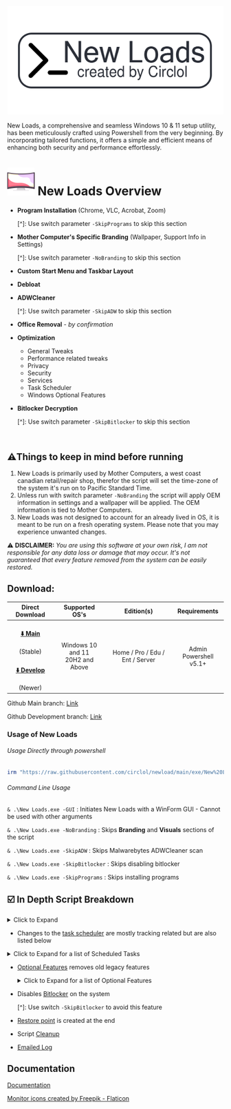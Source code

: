 # 



![Logo](https://github.com/circlol/newload/raw/main/assets/icons/newloads-github.png)

New Loads, a comprehensive and seamless Windows 10 & 11 setup utility, has been meticulously crafted using Powershell from the very beginning. By incorporating tailored functions, it offers a simple and efficient means of enhancing both security and performance effortlessly.

# ![](https://raw.githubusercontent.com/circlol/newload/main/icon/curved-monitor_result%2064x64.png) **New Loads Overview**

- **Program Installation** (Chrome, VLC, Acrobat, Zoom)

  [^]: Use switch parameter `-SkipPrograms` to skip this section

- **Mother Computer's Specific Branding** (Wallpaper, Support Info in Settings)

  [^]: Use switch parameter `-NoBranding` to skip this section

- **Custom Start Menu and Taskbar Layout**

- **Debloat**

- **ADWCleaner**

  [^]: Use switch parameter `-SkipADW` to skip this section

- **Office Removal** - _by confirmation_

- **Optimization**

  - General Tweaks
  - Performance related tweaks
  - Privacy
  - Security
  - Services
  - Task Scheduler
  - Windows Optional Features 

- **Bitlocker Decryption**

  [^]: Use switch parameter `-SkipBitlocker` to skip this section

​	 



<h2>⚠️Things to keep in mind before running</h2>

1. New Loads is primarily used by Mother Computers, a west coast canadian retail/repair shop, therefor the script will set the time-zone of the system it's run on to Pacific Standard Time.
2. Unless run with switch parameter `-NoBranding` the script will apply OEM information in settings and a wallpaper will be applied. The OEM information is tied to Mother Computers.
3. New Loads was not designed to account for an already lived in OS, it is meant to be run on a fresh operating system. Please note that you may experience unwanted changes.

⚠️ **DISCLAIMER:** _You are using this software at your own risk, I am not responsible for any data loss or damage that may occur. It's not guaranteed that every feature removed from the system can be easily restored._



<h2>Download: </h2>

<div align="center">
  <table>
    <thead align="center">
      <tr>
        <th>Direct Download</th>
        <th>Supported OS's</th>
        <th>Edition(s)</th>
        <th>Requirements</th>
      </tr>
    </thead>
    <tbody align="center">
      <tr>
        <td>
            <h4><a href="https://github.com/circlol/newload/raw/main/exe/newloads.exe">⬇️ Main</a></h4>(Stable)
        </td>
        <td rowspan="2">Windows 10 and 11<br> 20H2 and Above</td>
        <td rowspan="2">Home / Pro / Edu / Ent / Server </td>
        <td rowspan="2">Admin<br>Powershell v5.1+<br></td>
      </tr>
      <tr>
        <td>
            <h4><a href="https://github.com/circlol/newloadsTesting/raw/main/exe/newloads.exe">⬇️ Develop</a></h4>(Newer)
        </td>
      </tr>
    </tbody>
  </table>
</div>




Github Main branch: [Link](https://github.com/circlol/newload)

Github Development branch: [Link](https://github.com/circlol/newloadsTesting) 



### Usage of New Loads


<h6>Usage Directly through powershell</h6>

```powershell
irm "https://raw.githubusercontent.com/circlol/newload/main/exe/New%20Loads.ps1" | iex
```

<h6>Command Line Usage</h6>

`& .\New Loads.exe -GUI` : Initiates New Loads with a WinForm GUI - Cannot be used with other arguments

`& .\New Loads.exe -NoBranding` : Skips **Branding** and **Visuals** sections of the script

`& .\New Loads.exe -SkipADW` : Skips Malwarebytes ADWCleaner scan

`& .\New Loads.exe -SkipBitlocker` : Skips disabling bitlocker

`& .\New Loads.exe -SkipPrograms` : Skips installing programs



<h2>☑️ In Depth Script Breakdown</h2>

<details>
  <summary>Click to Expand</summary>

- [Start-Bootup](https://github.com/circlol/newloadsTesting/blob/48d061e9e1352ad0cebe9d7b2dc0dbbcc0f20514/exe/New%20Loads.ps1#L68) checks requirements and sets execution policy
- All Variables are imported from function [Import-Variables](https://github.com/circlol/newloadsTesting/blob/48d061e9e1352ad0cebe9d7b2dc0dbbcc0f20514/exe/New%20Loads.ps1#L319) 
- [Assets](https://github.com/circlol/newloadsTesting/blob/48d061e9e1352ad0cebe9d7b2dc0dbbcc0f20514/exe/New%20Loads.ps1#L669) are acquired and imported

**_Also applies to pressing start in GUI_**

- [Get-Programs](https://github.com/circlol/newloadsTesting/blob/73f06a02cbc738639a279486f7dbbbc2c3e039ce/lib/scripts/Programs.psm1#L1) downloads Google Chrome, VLC Media Player, Acrobat Reader, and Zoom

  [^]: Use -SkipPrograms to skip installing these apps.

- [Set-Visuals](https://github.com/circlol/newloadsTesting/blob/48d061e9e1352ad0cebe9d7b2dc0dbbcc0f20514/lib/scripts/Visuals.psm1#L1) applies a wallpaper, sets to stretch and changes system to light mode

- [Set-Branding](https://github.com/circlol/newloadsTesting/blob/48d061e9e1352ad0cebe9d7b2dc0dbbcc0f20514/lib/scripts/Branding.psm1#L1) sets Mother Computer's support info     _Seen in Settings -> About Your PC_

- [Set-StartMenu](https://github.com/circlol/newloadsTesting/blob/48d061e9e1352ad0cebe9d7b2dc0dbbcc0f20514/lib/scripts/StartMenu.psm1#L1) applies a taskbar layout then a  custom start menu layout in 11 and clears pinned tiles in 10. 

- [Debloat](https://github.com/circlol/newloadsTesting/blob/48d061e9e1352ad0cebe9d7b2dc0dbbcc0f20514/lib/scripts/Debloat.psm1#L1) checks common Win32 Programs, UWP bloat, Start Menu Ads (Internet Shortcuts) and removes them

  <details>
    <summary>Click to Expand for a list of Debloat Apps</summary>

  ```powershell
  Win32
  Avast
  ExpressVPN
  McAfee
  Norton
  WildTangent Games
  
  Internet Shortcuts
  Adobe Offers
  Amazon
  Booking.com
  ExpressVPN
  Forge Of Empires
  *Free Trials*
  Planet9 Link
  Utomik
  
  UWP
  # Microsoft Applications
  "Microsoft.549981C3F5F10"                   			# Cortana
  "Microsoft.3DBuilder"                       			# 3D Builder
  "Microsoft.Appconnector"                    			# App Connector
  "Microsoft.BingFinance"                     			# Finance
  "Microsoft.BingFoodAndDrink"                			# Food And Drink
  "Microsoft.BingHealthAndFitness"            			# Health And Fitness
  "Microsoft.BingNews"                        			# News
  "Microsoft.BingSports"                      			# Sports
  "Microsoft.BingTranslator"                  			# Translator
  "Microsoft.BingTravel"                      			# Travel
  "Microsoft.BingWeather"                     			# Weather
  "Microsoft.CommsPhone"                      			# Your Phone
  "Microsoft.ConnectivityStore"               			# Connectivity Store
  "Microsoft.Messaging"                       			# Messaging
  "Microsoft.Microsoft3DViewer"               			# 3D Viewer
  "Microsoft.MicrosoftOfficeHub"              			# Office
  "Microsoft.MicrosoftPowerBIForWindows"      			# Power Automate
  "Microsoft.MicrosoftSolitaireCollection"    			# MS Solitaire
  "Microsoft.MinecraftEducationEdition"       			# Minecraft Education Edition for Windows 10
  "Microsoft.MinecraftUWP"                    			# Minecraft
  "Microsoft.MixedReality.Portal"             			# Mixed Reality Portal
  "Microsoft.Office.Hub"                     	 			# Office Hub
  "Microsoft.Office.Lens"                     			# Office Lens
  "Microsoft.Office.OneNote"                  			# Office One Note
  "Microsoft.Office.Sway"                     			# Office Sway
  "Microsoft.OneConnect"                     				# OneConnect
  "Microsoft.People"                          			# People
  "Microsoft.SkypeApp"                        			# Skype
  "MicrosoftTeams"                            			# Teams / Preview
  "Microsoft.Todos"                           			# To Do
  "Microsoft.Wallet"                          			# Wallet
  "Microsoft.Whiteboard"                      			# Microsoft Whiteboard
  "Microsoft.WindowsPhone"                    			# Your Phone Alternate
  "Microsoft.WindowsReadingList"              			# Reading List
  "Microsoft.ZuneMusic"                       			# Groove Music 
  "Microsoft.ZuneVideo"                       			# Movies & TV
  # 3rd party Apps
  "*AdobePhotoshopExpress*"                   			# Adobe Photoshop Express
  "AdobeSystemsIncorporated.AdobeLightroom"   			# Adobe Lightroom
  "AdobeSystemsIncorporated.AdobeCreativeCloudExpress"    # Adobe Creative Cloud Express
  "AdobeSystemsIncorporated.AdobeExpress"    				# Adobe Creative Cloud Express
  "*Amazon.com.Amazon*"                       			# Amazon
  "AmazonVideo.PrimeVideo"                    			# Amazon Prime Video
  "57540AMZNMobileLLC.AmazonAlexa"            			# Amazon Alexa
  "*BubbleWitch3Saga*"                        			# Bubble Witch 3 Saga
  "*CandyCrush*"                              			# Candy Crush
  "Clipchamp.Clipchamp"                       			# Clip Champ
  "*DisneyMagicKingdoms*"                     			# Disney Magic Kingdom
  "Disney.37853FC22B2CE"                      			# Disney Plus
  "*Disney*"                                  			# Disney Plus
  "*Dolby*"                                   			# Dolby Products (Like Atmos)
  "*DropboxOEM*"                              			# Dropbox
  "Evernote.Evernote"                         			# Evernote
  "*ExpressVPN*"                              			# ExpressVPN
  "*Facebook*"                                			# Facebook
  "*Flipboard*"                               			# Flipboard
  "*Hulu*"                                    			# Hulu
  "*Instagram*"                               			# Instagram
  "*McAfee*"                                  			# McAfee
  "5A894077.McAfeeSecurity"                   			# McAfee Security
  "4DF9E0F8.Netflix"                          			# Netflix
  "*PicsArt-PhotoStudio*"                     			# PhotoStudio
  "*Pinterest*"                               			# Pinterest
  "142F4566A.147190D3DE79"                    			# Pinterest
  "1424566A.147190DF3DE79"                    			# Pinterest
  "SpotifyAB.SpotifyMusic"                    			# Spotify
  "*Twitter*"                                 			# Twitter
  "*TikTok*"                                  			# TikTok
  "5319275A.WhatsAppDesktop"                  			# WhatsApp
  # Acer OEM Bloat
  "AcerIncorporated.AcerRegistration"         			# Acer Registration
  "AcerIncorporated.QuickAccess"              			# Acer Quick Access
  "AcerIncorporated.UserExperienceImprovementProgram"     # Acer User Experience Improvement Program
  "AcerIncorporated.AcerCollectionS"          			# Acer Collections 
  # HP Bloat
  "AD2F1837.HPPrivacySettings"                			# HP Privacy Settings
  "AD2F1837.HPInc.EnergyStar"                 			# Energy Star
  "AD2F1837.HPAudioCenter"                    			# HP Audio Center
  # Common HP & Acer Bloat
  "CyberLinkCorp.ac.PowerDirectorforacerDesktop"          # CyberLink Power Director for Acer
  "CorelCorporation.PaintShopPro"                         # Coral Paint Shop Pro
  "26720RandomSaladGamesLLC.HeartsDeluxe"                 # Hearts Deluxe
  "26720RandomSaladGamesLLC.SimpleSolitaire"              # Simple Solitaire
  "26720RandomSaladGamesLLC.SimpleMahjong"                # Simple Mahjong
  "26720RandomSaladGamesLLC.Spades"                       # Spades
  ```

  </details>

- [Get-Office](https://github.com/circlol/newloadsTesting/blob/48d061e9e1352ad0cebe9d7b2dc0dbbcc0f20514/lib/scripts/Office.psm1#L1) checks for any installed version of Office and prompts user for removal

  [^]: Uses Microsoft SaRACmd to remove Office

- [General tweaks](https://github.com/circlol/newloadsTesting/blob/48d061e9e1352ad0cebe9d7b2dc0dbbcc0f20514/lib/scripts/GeneralTweaks.psm1#L1) does things like removes chat, cortana from the taskbar, changes search into an icon, expands explorer ribbon, enables compact view, ect. General Tweaks

- [Performance tweaks](https://github.com/circlol/newloadsTesting/blob/48d061e9e1352ad0cebe9d7b2dc0dbbcc0f20514/lib/scripts/Performance.psm1#L1) sets a few things to the max, for example games/multimedia usage set to 100%, enables hardware accelerated gpu scheduling, and more.

- [Privacy tweaks](https://github.com/circlol/newloadsTesting/blob/48d061e9e1352ad0cebe9d7b2dc0dbbcc0f20514/lib/scripts/Privacy.psm1#L2) disables a surprisingly large amount of tracking and telemetry.

- [Security tweaks](https://github.com/circlol/newloadsTesting/blob/48d061e9e1352ad0cebe9d7b2dc0dbbcc0f20514/lib/scripts/Security.psm1#L2) applies various patches and exploit protections

- [Services](https://github.com/circlol/newloadsTesting/blob/48d061e9e1352ad0cebe9d7b2dc0dbbcc0f20514/lib/scripts/Services.psm1#L1C10-L1C18) are optimized - listed below are all the services that are disabled

  <details>
    <summary>Click to Expand for a list of Disabled Services</summary>

  
  ​      Disabled
  
  ```powershell
  "DiagTrack"			# DEFAULT: Automatic | Connected User Experiences and Telemetry
  "diagnosticshub.standardcollector.service"  # DEFAULT: Manual | Microsoft (R) Diagnostics Hub Standard Collector Service  Application Protocol (WAP)
  "GraphicsPerfSvc"   # DEFAULT: Manual    | Graphics performance monitor service
  "HomeGroupListener" # NOT FOUND (Win 10+)| HomeGroup Listener
  "HomeGroupProvider" # NOT FOUND (Win 10+)| HomeGroup Provider
  "lfsvc"         # DEFAULT: Manual    | Geolocation Service
  "MapsBroker"    # DEFAULT: Automatic | Downloaded Maps Manager
  "PcaSvc"        # DEFAULT: Automatic | Program Compatibility Assistant (PCA)
  "RemoteAccess"  # DEFAULT: Disabled  | Routing and Remote Access
  "RemoteRegistry"# DEFAULT: Disabled  | Remote Registry
  "RetailDemo"    # DEFAULT: Manual    | The Retail Demo Service controls device activity while the device is in retail demo mode.
  "TrkWks"        # DEFAULT: Automatic | Distributed Link Tracking Client
  "WSearch"       # DEFAULT: Automatic | Windows Search (100% Disk usage on HDDs)
  "NPSMSvc_df772"
  "LanmanServer"	
  ```

  Manual

  ```powershell
  "BITS"                           # DEFAULT: Manual    | Background Intelligent Transfer Service
  "BDESVC"                         # DEFAULT: Manual    | BItLocker Drive Encryption Service
  "edgeupdate"                     # DEFAULT: Automatic | Microsoft Edge Update Service
  "edgeupdatem"                    # DEFAULT: Manual    | Microsoft Edge Update Service²
  "FontCache"                      # DEFAULT: Automatic | Windows Font Cache
  "iphlpsvc"                       # DEFAULT: Automatic | IP Helper Service (IPv6 (6to4, ISATAP, Port Proxy and Teredo) and IP-HTTPS)
  "lmhosts"                        # DEFAULT: Manual    | TCP/IP NetBIOS Helper
  "ndu"                            # DEFAULT: Automatic | Windows Network Data Usage Monitoring Driver (Shows network usage per-process on Task Manager)
  "PhoneSvc"                       # DEFAULT: Manual    | Phone Service (Manages the telephony state on the device)
  "SCardSvr"                       # DEFAULT: Manual    | Smart Card Service
  "SharedAccess"                   # DEFAULT: Manual    | Internet Connection Sharing (ICS)
  "stisvc"                         # DEFAULT: Automatic | Windows Image Acquisition (WIA) Service
  "WbioSrvc"                       # DEFAULT: Manual    | Windows Biometric Service (required for Fingerprint reader / Facial detection)
  "Wecsvc"                         # DEFAULT: Manual    | Windows Event Collector Service
  "WerSvc"                         # DEFAULT: Manual    | Windows Error Reporting Service
  "wisvc"                          # DEFAULT: Manual    | Windows Insider Program Service
  "WMPNetworkSvc"                  # DEFAULT: Manual    | Windows Media Player Network Sharing Service
  "WpnService"                     # DEFAULT: Automatic | Windows Push Notification Services (WNS)
  # - Diagnostic Services
  "DPS"                            # DEFAULT: Automatic | Diagnostic Policy Service
  "WdiServiceHost"                 # DEFAULT: Manual    | Diagnostic Service Host
  "WdiSystemHost"                  # DEFAULT: Manual    | Diagnostic System Host
  # - Bluetooth services
  "BTAGService"                    # DEFAULT: Manual    | Bluetooth Audio Gateway Service
  "BthAvctpSvc"                    # DEFAULT: Manual    | AVCTP Service
  "bthserv"                        # DEFAULT: Manual    | Bluetooth Support Service
  "RtkBtManServ"                   # DEFAULT: Automatic | Realtek Bluetooth Device Manager Service
  # - Xbox services
  "XblAuthManager"                 # DEFAULT: Manual    | Xbox Live Auth Manager
  "XblGameSave"                    # DEFAULT: Manual    | Xbox Live Game Save
  "XboxGipSvc"                     # DEFAULT: Manual    | Xbox Accessory Management Service
  "XboxNetApiSvc"                  # DEFAULT: Manual    | Xbox Live Networking Service
  # - 3rd Party Services
  "gupdate"                        # DEFAULT: Automatic | Google Update Service
  "gupdatem"                       # DEFAULT: Manual    | Google Update Service²
  "DisplayEnhancementService"      # DEFAULT: Manual    | A service for managing display enhancement such as brightness control.
  "DispBrokerDesktopSvc"           # DEFAULT: Automatic | Manages the connection and configuration of local and remote displays
  ```

​		</details>

-  Changes to the [task scheduler](https://github.com/circlol/newloadsTesting/blob/48d061e9e1352ad0cebe9d7b2dc0dbbcc0f20514/lib/scripts/TaskScheduler.psm1#L2) are mostly tracking related but are also listed below

  <details>
    <summary>Click to Expand for a list of Scheduled Tasks</summary>

  Enabled

  ```powershell
  "\Microsoft\Windows\Defrag\ScheduledDefrag"
  "\Microsoft\Windows\Maintenance\WinSAT"
  "\Microsoft\Windows\RecoveryEnvironment\VerifyWinRE"
  "\Microsoft\Windows\Windows Error Reporting\QueueReporting"
  ```

  Disabled

  ```powershell
  "\Microsoft\Office\OfficeTelemetryAgentLogOn"
  "\Microsoft\Office\OfficeTelemetryAgentFallBack"
  "\Microsoft\Office\Office 15 Subscription Heartbeat"
  "\Microsoft\Windows\Application Experience\Microsoft Compatibility Appraiser"
  "\Microsoft\Windows\Application Experience\ProgramDataUpdater"
  "\Microsoft\Windows\Application Experience\StartupAppTask"
  "\Microsoft\Windows\Autochk\Proxy"
  "\Microsoft\Windows\Customer Experience Improvement Program\Consolidator"         
  "\Microsoft\Windows\Customer Experience Improvement Program\KernelCeipTask"       
  "\Microsoft\Windows\Customer Experience Improvement Program\Uploader"
  "\Microsoft\Windows\Customer Experience Improvement Program\UsbCeip"              
  "\Microsoft\Windows\DiskDiagnostic\Microsoft-Windows-DiskDiagnosticDataCollector"
  "\Microsoft\Windows\Location\Notifications"                                       
  "\Microsoft\Windows\Location\WindowsActionDialog"                                 
  "\Microsoft\Windows\Maps\MapsToastTask"                                           
  "\Microsoft\Windows\Maps\MapsUpdateTask"                                          
  "\Microsoft\Windows\Mobile Broadband Accounts\MNO Metadata Parser"                
  "\Microsoft\Windows\Power Efficiency Diagnostics\AnalyzeSystem"                   
  "\Microsoft\Windows\Retail Demo\CleanupOfflineContent"                            
  "\Microsoft\Windows\Shell\FamilySafetyMonitor"                                    
  "\Microsoft\Windows\Shell\FamilySafetyRefreshTask"                                
  "\Microsoft\Windows\Shell\FamilySafetyUpload"
  "\Microsoft\Windows\Windows Media Sharing\UpdateLibrary"    
  ```

​		</details>

- [Optional Features](https://github.com/circlol/newloadsTesting/blob/48d061e9e1352ad0cebe9d7b2dc0dbbcc0f20514/lib/scripts/OptionalFeatures.psm1#L1C10-L1C18) removes old legacy features

  <details>
    <summary>Click to Expand for a list of Optional Features</summary>


  Disabled

  ```powershell
  "IIS-*"                                # Internet Information Services
  "Internet-Explorer-Optional-*"         # Internet Explorer
  "LegacyComponents"                     # Legacy Components
  "MediaPlayback"                        # Media Features (Windows Media Player)
  "MicrosoftWindowsPowerShellV2"         # PowerShell 2.0
  "MicrosoftWindowsPowershellV2Root"     # PowerShell 2.0
  "Printing-XPSServices-Features"        # Microsoft XPS Document Writer
  "WorkFolders-Client"                   # Work Folders Client
  ```

  </details>

- Disables [Bitlocker](https://github.com/circlol/newloadsTesting/blob/48d061e9e1352ad0cebe9d7b2dc0dbbcc0f20514/lib/Start-BitLockerDecryption.psm1#L1C10-L1C18) on the system

  [^]: Use switch `-SkipBitlocker` to avoid this feature


- [Restore point](https://github.com/circlol/newloadsTesting/blob/48d061e9e1352ad0cebe9d7b2dc0dbbcc0f20514/lib/New-SystemRestorePoint.psm1#L1C10-L1C18) is created at the end
- Script [Cleanup](https://github.com/circlol/newloadsTesting/blob/48d061e9e1352ad0cebe9d7b2dc0dbbcc0f20514/lib/scripts/Cleanup.psm1#L1C1-L1C1)
- [Emailed Log](https://github.com/circlol/newloadsTesting/blob/48d061e9e1352ad0cebe9d7b2dc0dbbcc0f20514/lib/scripts/Logs.psm1#L1C1-L1C1)

</details>

## Documentation

[Documentation](https://linktodocumentation)

<a href="https://www.flaticon.com/free-icons/monitor" title="monitor icons">Monitor icons created by Freepik - Flaticon</a>
